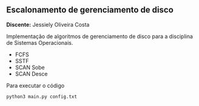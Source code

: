 ## Escalonamento de gerenciamento de disco
**Discente:** Jessiely Oliveira Costa

Implementação de algoritmos de gerenciamento de disco para a disciplina de Sistemas Operacionais.

* FCFS
* SSTF
* SCAN Sobe
* SCAN Desce

Para executar o código
~~~
python3 main.py config.txt
~~~

